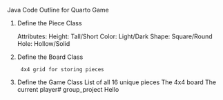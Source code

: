 Java Code Outline for Quarto Game
1. Define the Piece Class

    Attributes:
        Height: Tall/Short
        Color: Light/Dark
        Shape: Square/Round
        Hole: Hollow/Solid

2. Define the Board Class

        4x4 grid for storing pieces
  

3. Define the Game Class
        List of all 16 unique pieces
        The 4x4 board
        The current player# group_project
   Hello
